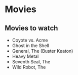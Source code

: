 # Movies

## Movies to watch

* Coyote vs. Acme
* Ghost in the Shell
* General, The (Buster Keaton)
* Heavy Metal
* Seventh Seal, The
* Wild Robot, The